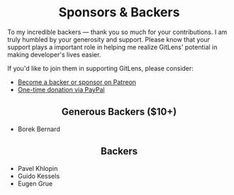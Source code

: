 <h1 align="center">Sponsors &amp; Backers</h1>

To my incredible backers &mdash; thank you so much for your contributions. I am truly humbled by your generosity and support. Please know that your support plays a important role in helping me realize GitLens' potential in making developer's lives easier.

If you'd like to join them in supporting GitLens, please consider:

- [Become a backer or sponsor on Patreon](https://www.patreon.com/eamodio)
- [One-time donation via PayPal](https://www.paypal.me/eamodio)

<h2 align="center">Generous Backers ($10+)</h2>

- Borek Bernard

<h2 align="center">Backers</h2>

- Pavel Khlopin
- Guido Kessels
- Eugen Grue